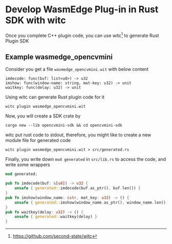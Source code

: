 # Develop WasmEdge Plug-in in Rust SDK with witc

Once you complete C++ plugin code, you can use witc[^1] to generate Rust Plugin SDK

## Example wasmedge_opencvmini

Consider you get a file `wasmedge_opencvmini.wit` with below content

```wit
imdecode: func(buf: list<u8>) -> u32
imshow: func(window-name: string, mat-key: u32) -> unit
waitkey: func(delay: u32) -> unit
```

Using witc can generate Rust plugin code for it

```shell
witc plugin wasmedge_opencvmini.wit
```

Now, you will create a SDK crate by

```shell
cargo new --lib opencvmini-sdk && cd opencvmini-sdk
```

witc put rust code to stdout, therefore, you might like to create a new module file for generated code

```shell
witc plugin wasmedge_opencvmini.wit > src/generated.rs
```

Finally, you write down `mod generated` in `src/lib.rs` to access the code, and write some wrappers

```rust
mod generated;

pub fn imdecode(buf: &[u8]) -> u32 {
    unsafe { generated::imdecode(buf.as_ptr(), buf.len()) }
}
pub fn imshow(window_name: &str, mat_key: u32) -> () {
    unsafe { generated::imshow(window_name.as_ptr(), window_name.len(), mat_key) }
}
pub fn waitkey(delay: u32) -> () {
    unsafe { generated::waitkey(delay) }
}
```

[^1]: <https://github.com/second-state/witc>